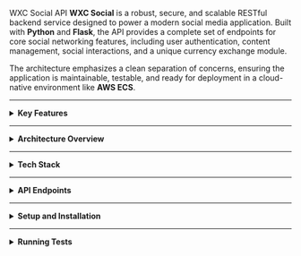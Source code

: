 WXC Social API
<b>WXC Social</b> is a robust, secure, and scalable RESTful backend service designed to power a modern social media application. Built with <b>Python</b> and <b>Flask</b>, the API provides a complete set of endpoints for core social networking features, including user authentication, content management, social interactions, and a unique currency exchange module.

The architecture emphasizes a clean separation of concerns, ensuring the application is maintainable, testable, and ready for deployment in a cloud-native environment like <b>AWS ECS</b>.

<hr>

<details>
<summary><b>Key Features</b></summary>

<b>Secure Authentication System:</b>

JWT-based sessions with HttpOnly cookies and CSRF protection.

Secure password handling using the Argon2 algorithm.

Complete user lifecycle management: registration, login, logout, and secure password reset via email.

Redis-based token blocklist for immediate session invalidation upon logout.

<b>Core Social Features:</b>

Full CRUD (Create, Read, Update, Delete) functionality for user posts.

A robust follower system to build a social graph.

A personalized /feeds endpoint that constructs a timeline for the logged-in user.

Content interactions including "likes" and threaded comments with nested replies.

A notification system for social interactions like follows, likes, and comments.

<b>Currency Exchange Module:</b>

Allows users to create and manage their own exchange with a base currency.

Users can set and update a list of buy/sell rates for various currencies.

The API provides all necessary data for the frontend to perform real-time conversion calculations.

<b>Production-Ready Architecture:</b>

Designed with a clean, three-tier architecture (API, Service, Data layers).

Containerized with Docker using a minimal and secure Alpine base image.

Optimized for deployment on AWS ECS with RDS for PostgreSQL and ElastiCache for Redis.

Comprehensive test suite built with Pytest for high code coverage and reliability.

</details>

<hr>

<details>
<summary><b>Architecture Overview</b></summary>

The API is built on a modern, service-oriented architecture designed for clarity and scalability. The codebase is organized into three distinct layers:

<b>API (Resource) Layer:</b> Built with <b>Flask-Restful</b>, this layer handles all incoming HTTP requests and outgoing responses. It is responsible for parsing request data, calling the appropriate service function, and formatting the final JSON response. It contains no business logic.

<b>Service Layer:</b> Plain Python modules that act as the "brain" of the application. This layer contains all business logic, validates input, enforces application rules, and orchestrates data operations across multiple models.

<b>Data (Model) Layer:</b> Built with <b>SQLAlchemy</b> and managed with <b>Alembic</b> migrations, this layer defines the database schema and provides the fundamental, lean methods for direct database interaction (CRUD).

<b>Deployment Flow</b>  
User's Browser  -->  AWS Amplify (Frontend)  -->  API Gateway & ALB  -->  ECS Task (Docker Container)  -->  (RDS PostgreSQL & ElastiCache Redis)

</details>

<hr>

<details>
<summary><b>Tech Stack</b></summary>

Programming Language: Python

Frameworks and Libraries: Flask, Flask-Restful, Flask-JWT-Extended, SQLAlchemy, Alembic

Databases: PostgreSQL with PostGIS for geospatial data

Caching / Blocklisting: Redis

Testing: Pytest, unittest.mock, fakeredis

Cloud Platforms: Docker, AWS ECS

</details>

<hr>

<details>
<summary><b>API Endpoints</b></summary>

Endpoint

Method

Description

/register

POST

Create a new user account.

/login

POST

Authenticate a user and receive JWTs.

/logout

POST

Log out a user and blocklist their token.

/refresh-token

POST

Get a new access token using a refresh token.

/request-password-reset

POST

Send a password reset link to the user's email.

/reset-password/<token>

POST

Set a new password using a valid reset token.

/auth-check

GET

Verify the current user's authentication status.

/settings

GET/PUT/DELETE

Manage the current user's account settings.

/feeds

GET

Fetch the personalized post feed for the user.

/posts/<uuid>

GET/PUT/DELETE

Fetch, update, or delete a single post.

/users/<username>

GET

Fetch a user's public profile.

/users/<username>/posts

GET

Fetch a paginated list of a user's posts.

/users/<username>/follow

POST/DELETE

Follow or unfollow a user.

/posts/<uuid>/like

POST/DELETE

Like or unlike a post.

/posts/<uuid>/comments

POST

Add a new comment to a post.

/comments/<uuid>

PUT/DELETE

Update or delete a single comment.

/comments/<uuid>/like

POST/DELETE

Like or unlike a comment.

/notifications

GET

Fetch the user's notifications.

/exchange

GET/PUT

Fetch or update the user's currency exchange data.

</details>

<hr>

<details>
<summary><b>Setup and Installation</b></summary>

Clone the repository:

git clone <your-repo-url>
cd <your-repo-name>

Create and activate a virtual environment:

python -m venv venv
source venv/bin/activate  # On Windows, use `venv\Scripts\activate`

Install dependencies:

pip install -r requirements.txt

Set up environment variables:

Copy the .env.example file to a new file named .env.

Fill in the necessary values for your DATABASE_URL, SECRET_KEY, JWT_SECRET_KEY, and mail server configuration.

Run database migrations:

flask db upgrade

Run the application:

flask run

</details>

<hr>

<details>
<summary><b>Running Tests</b></summary>

To run the complete test suite, use the following command from the project's root directory:

pytest

</details>
